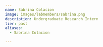 ```yaml
---
name: Sabrina Colacion
image: images/labmembers/sabrina.png
description: Undergraduate Research Intern
tier: past
aliases:
  - Sabrina Colacion

---
```

